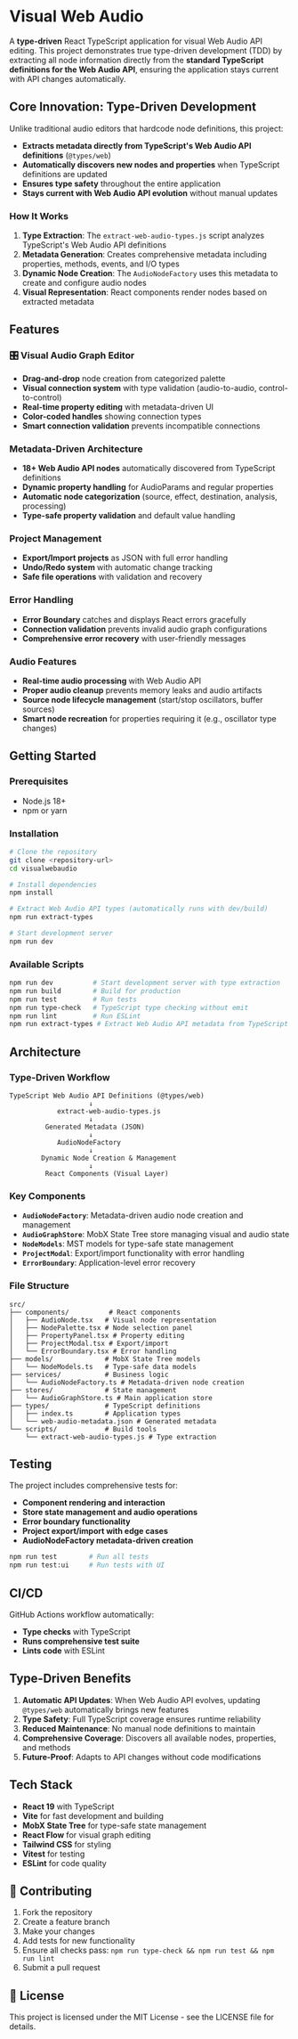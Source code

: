 # Visual Web Audio

A **type-driven** React TypeScript application for visual Web Audio API editing. This project demonstrates true type-driven development (TDD) by extracting all node information directly from the **standard TypeScript definitions for the Web Audio API**, ensuring the application stays current with API changes automatically.

## Core Innovation: Type-Driven Development

Unlike traditional audio editors that hardcode node definitions, this project:

- **Extracts metadata directly from TypeScript's Web Audio API definitions** (`@types/web`)
- **Automatically discovers new nodes and properties** when TypeScript definitions are updated
- **Ensures type safety** throughout the entire application
- **Stays current with Web Audio API evolution** without manual updates

### How It Works

1. **Type Extraction**: The `extract-web-audio-types.js` script analyzes TypeScript's Web Audio API definitions
2. **Metadata Generation**: Creates comprehensive metadata including properties, methods, events, and I/O types
3. **Dynamic Node Creation**: The `AudioNodeFactory` uses this metadata to create and configure audio nodes
4. **Visual Representation**: React components render nodes based on extracted metadata

## Features

### 🎛️ Visual Audio Graph Editor
- **Drag-and-drop** node creation from categorized palette
- **Visual connection system** with type validation (audio-to-audio, control-to-control)
- **Real-time property editing** with metadata-driven UI
- **Color-coded handles** showing connection types
- **Smart connection validation** prevents incompatible connections

### Metadata-Driven Architecture
- **18+ Web Audio API nodes** automatically discovered from TypeScript definitions
- **Dynamic property handling** for AudioParams and regular properties
- **Automatic node categorization** (source, effect, destination, analysis, processing)
- **Type-safe property validation** and default value handling

### Project Management
- **Export/Import projects** as JSON with full error handling
- **Undo/Redo system** with automatic change tracking
- **Safe file operations** with validation and recovery

### Error Handling
- **Error Boundary** catches and displays React errors gracefully
- **Connection validation** prevents invalid audio graph configurations
- **Comprehensive error recovery** with user-friendly messages

### Audio Features
- **Real-time audio processing** with Web Audio API
- **Proper audio cleanup** prevents memory leaks and audio artifacts
- **Source node lifecycle management** (start/stop oscillators, buffer sources)
- **Smart node recreation** for properties requiring it (e.g., oscillator type changes)

## Getting Started

### Prerequisites
- Node.js 18+ 
- npm or yarn

### Installation

```bash
# Clone the repository
git clone <repository-url>
cd visualwebaudio

# Install dependencies
npm install

# Extract Web Audio API types (automatically runs with dev/build)
npm run extract-types

# Start development server
npm run dev
```

### Available Scripts

```bash
npm run dev          # Start development server with type extraction
npm run build        # Build for production
npm run test         # Run tests
npm run type-check   # TypeScript type checking without emit
npm run lint         # Run ESLint
npm run extract-types # Extract Web Audio API metadata from TypeScript definitions
```

## Architecture

### Type-Driven Workflow

```
TypeScript Web Audio API Definitions (@types/web)
                    ↓
            extract-web-audio-types.js
                    ↓
         Generated Metadata (JSON)
                    ↓
            AudioNodeFactory
                    ↓
        Dynamic Node Creation & Management
                    ↓
         React Components (Visual Layer)
```

### Key Components

- **`AudioNodeFactory`**: Metadata-driven audio node creation and management
- **`AudioGraphStore`**: MobX State Tree store managing visual and audio state
- **`NodeModels`**: MST models for type-safe state management
- **`ProjectModal`**: Export/import functionality with error handling
- **`ErrorBoundary`**: Application-level error recovery

### File Structure

```
src/
├── components/          # React components
│   ├── AudioNode.tsx   # Visual node representation
│   ├── NodePalette.tsx # Node selection panel
│   ├── PropertyPanel.tsx # Property editing
│   ├── ProjectModal.tsx # Export/import
│   └── ErrorBoundary.tsx # Error handling
├── models/             # MobX State Tree models
│   └── NodeModels.ts   # Type-safe data models
├── services/           # Business logic
│   └── AudioNodeFactory.ts # Metadata-driven node creation
├── stores/             # State management
│   └── AudioGraphStore.ts # Main application store
├── types/              # TypeScript definitions
│   ├── index.ts        # Application types
│   └── web-audio-metadata.json # Generated metadata
└── scripts/            # Build tools
    └── extract-web-audio-types.js # Type extraction
```

## Testing

The project includes comprehensive tests for:

- **Component rendering and interaction**
- **Store state management and audio operations**
- **Error boundary functionality**
- **Project export/import with edge cases**
- **AudioNodeFactory metadata-driven creation**

```bash
npm run test        # Run all tests
npm run test:ui     # Run tests with UI
```

## CI/CD

GitHub Actions workflow automatically:
- **Type checks** with TypeScript
- **Runs comprehensive test suite**
- **Lints code** with ESLint

## Type-Driven Benefits

1. **Automatic API Updates**: When Web Audio API evolves, updating `@types/web` automatically brings new features
2. **Type Safety**: Full TypeScript coverage ensures runtime reliability
3. **Reduced Maintenance**: No manual node definitions to maintain
4. **Comprehensive Coverage**: Discovers all available nodes, properties, and methods
5. **Future-Proof**: Adapts to API changes without code modifications

## Tech Stack

- **React 19** with TypeScript
- **Vite** for fast development and building
- **MobX State Tree** for type-safe state management
- **React Flow** for visual graph editing
- **Tailwind CSS** for styling
- **Vitest** for testing
- **ESLint** for code quality

## 🤝 Contributing

1. Fork the repository
2. Create a feature branch
3. Make your changes
4. Add tests for new functionality
5. Ensure all checks pass: `npm run type-check && npm run test && npm run lint`
6. Submit a pull request

## 📄 License

This project is licensed under the MIT License - see the LICENSE file for details.

